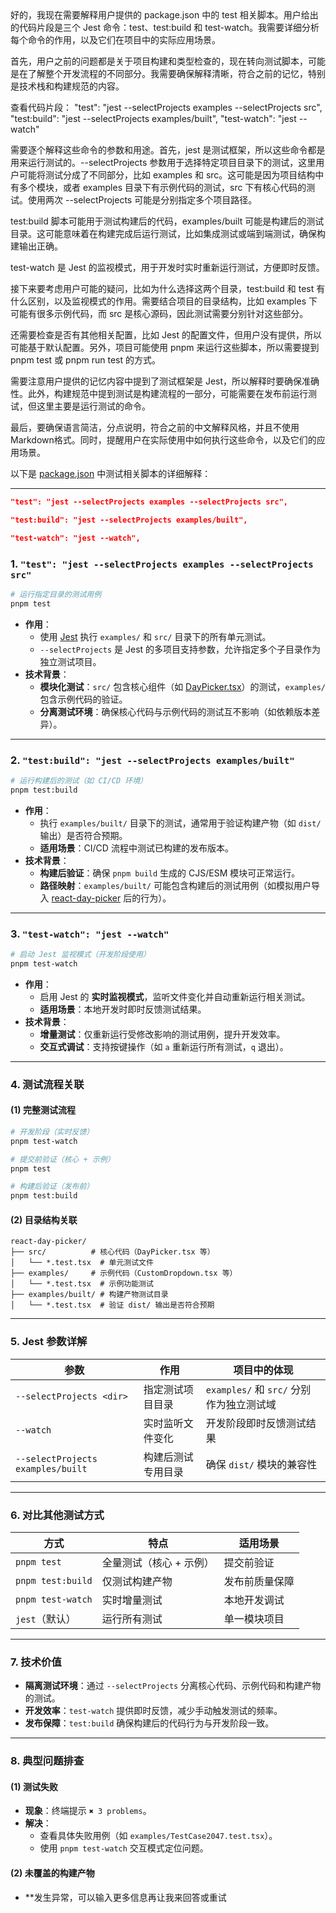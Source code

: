 <think>
好的，我现在需要解释用户提供的 package.json 中的 test 相关脚本。用户给出的代码片段是三个 Jest 命令：test、test:build 和 test-watch。我需要详细分析每个命令的作用，以及它们在项目中的实际应用场景。

首先，用户之前的问题都是关于项目构建和类型检查的，现在转向测试脚本，可能是在了解整个开发流程的不同部分。我需要确保解释清晰，符合之前的记忆，特别是技术栈和构建规范的内容。

查看代码片段：
"test": "jest --selectProjects examples --selectProjects src",
"test:build": "jest --selectProjects examples/built",
"test-watch": "jest --watch"

需要逐个解释这些命令的参数和用途。首先，jest 是测试框架，所以这些命令都是用来运行测试的。--selectProjects 参数用于选择特定项目目录下的测试，这里用户可能将测试分成了不同部分，比如 examples 和 src。这可能是因为项目结构中有多个模块，或者 examples 目录下有示例代码的测试，src 下有核心代码的测试。使用两次 --selectProjects 可能是分别指定多个项目路径。

test:build 脚本可能用于测试构建后的代码，examples/built 可能是构建后的测试目录。这可能意味着在构建完成后运行测试，比如集成测试或端到端测试，确保构建输出正确。

test-watch 是 Jest 的监视模式，用于开发时实时重新运行测试，方便即时反馈。

接下来要考虑用户可能的疑问，比如为什么选择这两个目录，test:build 和 test 有什么区别，以及监视模式的作用。需要结合项目的目录结构，比如 examples 下可能有很多示例代码，而 src 是核心源码，因此测试需要分别针对这些部分。

还需要检查是否有其他相关配置，比如 Jest 的配置文件，但用户没有提供，所以可能基于默认配置。另外，项目可能使用 pnpm 来运行这些脚本，所以需要提到 pnpm test 或 pnpm run test 的方式。

需要注意用户提供的记忆内容中提到了测试框架是 Jest，所以解释时要确保准确性。此外，构建规范中提到测试是构建流程的一部分，可能需要在发布前运行测试，但这里主要是运行测试的命令。

最后，要确保语言简洁，分点说明，符合之前的中文解释风格，并且不使用Markdown格式。同时，提醒用户在实际使用中如何执行这些命令，以及它们的应用场景。
</think>

以下是 [package.json](file:///Users/ll/Desktop/learn-notes/frontend/react/3rd/react-day-picker/package.json) 中测试相关脚本的详细解释：

---

```json
"test": "jest --selectProjects examples --selectProjects src",

"test:build": "jest --selectProjects examples/built",

"test-watch": "jest --watch",
```

### 1. `"test": "jest --selectProjects examples --selectProjects src"`
```bash
# 运行指定目录的测试用例
pnpm test
```
- **作用**：
  - 使用 [Jest](file:///Users/ll/Desktop/learn-notes/frontend/react/3rd/react-day-picker/node_modules/jest) 执行 `examples/` 和 `src/` 目录下的所有单元测试。
  - `--selectProjects` 是 Jest 的多项目支持参数，允许指定多个子目录作为独立测试项目。
- **技术背景**：
  - **模块化测试**：`src/` 包含核心组件（如 [DayPicker.tsx](file:///Users/ll/Desktop/learn-notes/frontend/react/3rd/react-day-picker/src/DayPicker.tsx)）的测试，`examples/` 包含示例代码的验证。
  - **分离测试环境**：确保核心代码与示例代码的测试互不影响（如依赖版本差异）。

---

### 2. `"test:build": "jest --selectProjects examples/built"`
```bash
# 运行构建后的测试（如 CI/CD 环境）
pnpm test:build
```
- **作用**：
  - 执行 `examples/built/` 目录下的测试，通常用于验证构建产物（如 `dist/` 输出）是否符合预期。
  - **适用场景**：CI/CD 流程中测试已构建的发布版本。
- **技术背景**：
  - **构建后验证**：确保 `pnpm build` 生成的 CJS/ESM 模块可正常运行。
  - **路径映射**：`examples/built/` 可能包含构建后的测试用例（如模拟用户导入 [react-day-picker](file:///Users/ll/Desktop/learn-notes/frontend/react/3rd/react-day-picker/website/node_modules/react-day-picker) 后的行为）。

---

### 3. `"test-watch": "jest --watch"`
```bash
# 启动 Jest 监视模式（开发阶段使用）
pnpm test-watch
```
- **作用**：
  - 启用 Jest 的 **实时监视模式**，监听文件变化并自动重新运行相关测试。
  - **适用场景**：本地开发时即时反馈测试结果。
- **技术背景**：
  - **增量测试**：仅重新运行受修改影响的测试用例，提升开发效率。
  - **交互式调试**：支持按键操作（如 `a` 重新运行所有测试，`q` 退出）。

---

### 4. 测试流程关联
#### (1) 完整测试流程
```bash
# 开发阶段（实时反馈）
pnpm test-watch

# 提交前验证（核心 + 示例）
pnpm test

# 构建后验证（发布前）
pnpm test:build
```

#### (2) 目录结构关联
```
react-day-picker/
├── src/          # 核心代码（DayPicker.tsx 等）
│   └── *.test.tsx  # 单元测试文件
├── examples/     # 示例代码（CustomDropdown.tsx 等）
│   └── *.test.tsx  # 示例功能测试
├── examples/built/ # 构建产物测试目录
│   └── *.test.tsx  # 验证 dist/ 输出是否符合预期
```

---

### 5. Jest 参数详解

| 参数 | 作用 | 项目中的体现 |
|------|------|--------------|
| `--selectProjects <dir>` | 指定测试项目目录 | `examples/` 和 `src/` 分别作为独立测试域 |
| `--watch` | 实时监听文件变化 | 开发阶段即时反馈测试结果 |
| `--selectProjects examples/built` | 构建后测试专用目录 | 确保 `dist/` 模块的兼容性 |

---

### 6. 对比其他测试方式

| 方式 | 特点 | 适用场景 |
|------|------|----------|
| `pnpm test` | 全量测试（核心 + 示例） | 提交前验证 |
| `pnpm test:build` | 仅测试构建产物 | 发布前质量保障 |
| `pnpm test-watch` | 实时增量测试 | 本地开发调试 |
| `jest`（默认） | 运行所有测试 | 单一模块项目 |

---

### 7. **技术价值**
- **隔离测试环境**：通过 `--selectProjects` 分离核心代码、示例代码和构建产物的测试。
- **开发效率**：`test-watch` 提供即时反馈，减少手动触发测试的频率。
- **发布保障**：`test:build` 确保构建后的代码行为与开发阶段一致。

---

### 8. **典型问题排查**
#### (1) **测试失败**
- **现象**：终端提示 `✖ 3 problems`。
- **解决**：
  - 查看具体失败用例（如 `examples/TestCase2047.test.tsx`）。
  - 使用 `pnpm test-watch` 交互模式定位问题。

#### (2) **未覆盖的构建产物**
- **发生异常，可以输入更多信息再让我来回答或重试